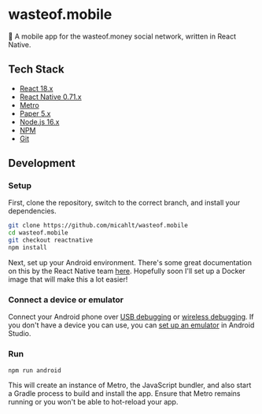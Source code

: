 # wasteof.mobile
💸 A mobile app for the wasteof.money social network, written in React Native.

## Tech Stack
- [React 18.x](https://reactjs.org/)
- [React Native 0.71.x](https://reactnative.dev/)
- [Metro](https://facebook.github.io/metro/)
- [Paper 5.x](https://callstack.github.io/react-native-paper/)
- [Node.js 16.x](https://nodejs.org/)
- [NPM](https://npmjs.com)
- [Git](https://git-scm.com/)

## Development
### Setup
First, clone the repository, switch to the correct branch, and install your dependencies.
```bash
git clone https://github.com/micahlt/wasteof.mobile
cd wasteof.mobile
git checkout reactnative
npm install
```
Next, set up your Android environment.  There's some great documentation on this by the React Native team [here](https://reactnative.dev/docs/environment-setup).  Hopefully soon I'll set up a Docker image that will make this a lot easier!

### Connect a device or emulator
Connect your Android phone over [USB debugging](https://developer.android.com/studio/debug/dev-options#enable) or [wireless debugging](https://developer.android.com/studio/command-line/adb#connect-to-a-device-over-wi-fi-android-11+).  If you don't have a device you can use, you can [set up an emulator](https://developer.android.com/studio/run/emulator) in Android Studio.

### Run
```bash
npm run android
```
This will create an instance of Metro, the JavaScript bundler, and also start a Gradle process to build and install the app.  Ensure that Metro remains running or you won't be able to hot-reload your app.  
